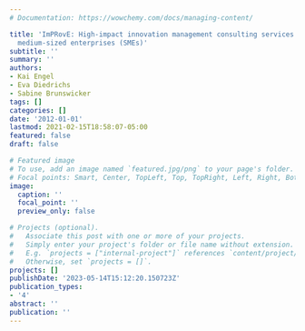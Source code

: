 ```yaml
---
# Documentation: https://wowchemy.com/docs/managing-content/

title: 'ImPRovE: High-impact innovation management consulting services for small and
  medium-sized enterprises (SMEs)'
subtitle: ''
summary: ''
authors:
- Kai Engel
- Eva Diedrichs
- Sabine Brunswicker
tags: []
categories: []
date: '2012-01-01'
lastmod: 2021-02-15T18:58:07-05:00
featured: false
draft: false

# Featured image
# To use, add an image named `featured.jpg/png` to your page's folder.
# Focal points: Smart, Center, TopLeft, Top, TopRight, Left, Right, BottomLeft, Bottom, BottomRight.
image:
  caption: ''
  focal_point: ''
  preview_only: false

# Projects (optional).
#   Associate this post with one or more of your projects.
#   Simply enter your project's folder or file name without extension.
#   E.g. `projects = ["internal-project"]` references `content/project/deep-learning/index.md`.
#   Otherwise, set `projects = []`.
projects: []
publishDate: '2023-05-14T15:12:20.150723Z'
publication_types:
- '4'
abstract: ''
publication: ''
---
```

